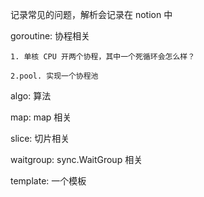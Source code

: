 记录常见的问题，解析会记录在 notion 中

goroutine: 协程相关

    1. 单核 CPU 开两个协程，其中一个死循环会怎么样？

    2.pool. 实现一个协程池

algo: 算法

map: map 相关

slice: 切片相关

waitgroup: sync.WaitGroup 相关

template: 一个模板